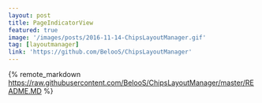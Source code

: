 ```yaml
---
layout: post
title: PageIndicatorView
featured: true
image: '/images/posts/2016-11-14-ChipsLayoutManager.gif'
tag: [layoutmanager]
link: 'https://github.com/BelooS/ChipsLayoutManager'
---
```


{% remote_markdown https://raw.githubusercontent.com/BelooS/ChipsLayoutManager/master/README.MD %}
